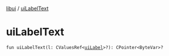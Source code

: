 [libui](index.md) / [uiLabelText](./ui-label-text.md)

# uiLabelText

`fun uiLabelText(l: CValuesRef<`[`uiLabel`](ui-label.md)`>?): CPointer<ByteVar>?`